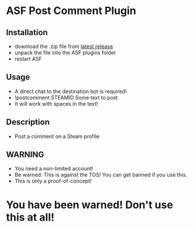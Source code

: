 # ASF Post Comment Plugin

## Installation
- download the .zip file from [latest release](https://github.com/Zignixx/ASF-PostCommentPlugin/releases/latest)
- unpack the file into the ASF plugins folder
- restart ASF

## Usage
- A direct chat to the destination bot is required!
- !postcomment STEAMID Some text to post
- It will work with spaces in the text!

## Description
- Post a comment on a Steam profile

## WARNING
- You need a non-limited account!
- Be warned: This is against the TOS! You can get banned if you use this.
- This is only a proof-of-concept!

# You have been warned! Don't use this at all!